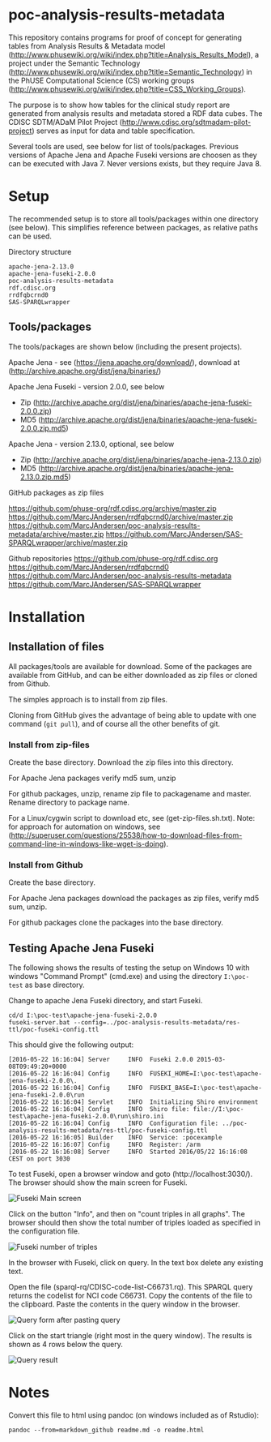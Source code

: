 # poc-analysis-results-metadata

This repository contains programs for proof of concept for generating
tables from Analysis Results &amp; Metadata model
(http://www.phusewiki.org/wiki/index.php?title=Analysis_Results_Model),
a project under the Semantic Technology
(http://www.phusewiki.org/wiki/index.php?title=Semantic_Technology) in
the PhUSE Computational Science (CS) working groups
(http://www.phusewiki.org/wiki/index.php?title=CSS_Working_Groups).

The purpose is to show how tables for the clinical study report are
generated from analysis results and metadata stored a RDF data cubes.
The CDISC SDTM/ADaM Pilot Project
(http://www.cdisc.org/sdtmadam-pilot-project) serves as input for data
and table specification.

Several tools are used, see below for list of tools/packages.
Previous versions of Apache Jena and Apache Fuseki versions are choosen as they can be executed with Java 7. Never versions exists, but they require Java 8. 

# Setup

The recommended setup is to store all tools/packages within one
directory (see below). This simplifies reference between packages, as
relative paths can be used.

Directory structure

    apache-jena-2.13.0
    apache-jena-fuseki-2.0.0
    poc-analysis-results-metadata
    rdf.cdisc.org
    rrdfqbcrnd0
    SAS-SPARQLwrapper

## Tools/packages

The tools/packages are shown below (including the present projects).

Apache Jena - see (https://jena.apache.org/download/), download at (http://archive.apache.org/dist/jena/binaries/)

Apache Jena Fuseki - version 2.0.0, see below

* Zip (http://archive.apache.org/dist/jena/binaries/apache-jena-fuseki-2.0.0.zip)
* MD5 (http://archive.apache.org/dist/jena/binaries/apache-jena-fuseki-2.0.0.zip.md5)

Apache Jena - version 2.13.0, optional, see below

* Zip (http://archive.apache.org/dist/jena/binaries/apache-jena-2.13.0.zip)
* MD5 (http://archive.apache.org/dist/jena/binaries/apache-jena-2.13.0.zip.md5)

GitHub packages as zip files

https://github.com/phuse-org/rdf.cdisc.org/archive/master.zip
https://github.com/MarcJAndersen/rrdfqbcrnd0/archive/master.zip
https://github.com/MarcJAndersen/poc-analysis-results-metadata/archive/master.zip
https://github.com/MarcJAndersen/SAS-SPARQLwrapper/archive/master.zip

Github repositories
https://github.com/phuse-org/rdf.cdisc.org
https://github.com/MarcJAndersen/rrdfqbcrnd0
https://github.com/MarcJAndersen/poc-analysis-results-metadata
https://github.com/MarcJAndersen/SAS-SPARQLwrapper


# Installation

## Installation of files

All packages/tools are available for download.
Some of the packages are available from GitHub, and can be either downloaded as zip files or cloned from Github.

The simples approach is to install from zip files.

Cloning from GitHub gives the advantage of being able to update with one command (`git pull`), and of course all the other benefits of git. 

### Install from zip-files

Create the base directory. Download the zip files into this directory.

For Apache Jena packages verify md5 sum, unzip

For github packages, unzip, rename zip file to packagename and master. Rename directory to package name.

For a Linux/cygwin script to download etc, see (get-zip-files.sh.txt). Note: for approach for automation on windows, see (http://superuser.com/questions/25538/how-to-download-files-from-command-line-in-windows-like-wget-is-doing).

### Install from Github

Create the base directory.

For Apache Jena packages download the packages as zip files, verify md5 sum, unzip.

For github packages clone the packages into the base directory.

## Testing Apache Jena Fuseki

The following shows the results of testing the setup on Windows 10 with windows "Command Prompt" (cmd.exe) and using the directory `I:\poc-test` as base directory.

Change to apache Jena Fuseki directory, and start Fuseki.

    cd/d I:\poc-test\apache-jena-fuseki-2.0.0
    fuseki-server.bat --config=../poc-analysis-results-metadata/res-ttl/poc-fuseki-config.ttl

This should give the following output:

    [2016-05-22 16:16:04] Server     INFO  Fuseki 2.0.0 2015-03-08T09:49:20+0000
    [2016-05-22 16:16:04] Config     INFO  FUSEKI_HOME=I:\poc-test\apache-jena-fuseki-2.0.0\.
    [2016-05-22 16:16:04] Config     INFO  FUSEKI_BASE=I:\poc-test\apache-jena-fuseki-2.0.0\run
    [2016-05-22 16:16:04] Servlet    INFO  Initializing Shiro environment
    [2016-05-22 16:16:04] Config     INFO  Shiro file: file://I:\poc-test\apache-jena-fuseki-2.0.0\run\shiro.ini
    [2016-05-22 16:16:04] Config     INFO  Configuration file: ../poc-analysis-results-metadata/res-ttl/poc-fuseki-config.ttl
    [2016-05-22 16:16:05] Builder    INFO  Service: :pocexample
    [2016-05-22 16:16:07] Config     INFO  Register: /arm
    [2016-05-22 16:16:08] Server     INFO  Started 2016/05/22 16:16:08 CEST on port 3030

To test Fuseki, open a browser window and goto (http://localhost:3030/).
The browser should show the main screen for Fuseki.

![Fuseki Main screen](apache-fuseki-1.PNG)

Click on the button "Info", and then on "count triples in all graphs". The browser should then show the total number of triples loaded as specified in the configuration file.

![Fuseki number of triples](apache-fuseki-2.PNG)

In the browser with Fuseki, click on query. In the text box delete any existing text. 

Open the file (sparql-rq/CDISC-code-list-C66731.rq). This SPARQL query returns the codelist for NCI code C66731. Copy the contents of the file to the clipboard. Paste the contents in the query window in the browser.

![Query form after pasting query]( apache-fuseki-3.PNG)

Click on the start triangle (right most in the query window). The results is shown as 4 rows below the query.

![Query result](apache-fuseki-4.PNG)
  
# Notes

Convert this file to html using pandoc (on windows included as of Rstudio):

    pandoc --from=markdown_github readme.md -o readme.html
